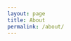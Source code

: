```yaml
---
layout: page
title: About
permalink: /about/
---
```


<head>
    <!-- Global site tag (gtag.js) - Google Analytics -->
    <script async src="https://www.googletagmanager.com/gtag/js?id=UA-127838774-1"></script>
    <script>
    window.dataLayer = window.dataLayer || [];
    function gtag(){dataLayer.push(arguments);}
    gtag('js', new Date());

    gtag('config', 'UA-127838774-1');
    </script>
</head>

<img src="{{ site.baseurl }}/assets/Quote.png" title="Profile Picture" class="profile">

## Dong-yeong Kim
`Android Developer`<br>

### EDUCATION
`Incheon nat'l univ`<br>
Incheon,Korea 2009 - 2017<br>
BS, Computer Science Engineering<br>

### SKILLS
`Front-end`<br>
HTML * <br>
CSS * <br>
JavaScript * <br>

`Back-end`<br>
Java <br>
Kotlin * <br>
Node.js * <br>
AWS * <br>

`Tools`<br>
AndroidStudio<br>
Git<br>
\* `Learning or lightly familer` <br>

### LANGUAGES
English Business<br>
Korean Native<br>

### OPEN SOURCE
<br>

### EXPERIENCE
* SK encar
<h5>Seoul, Korea Nobember, 2016 - Present</h5>
<h5>Android Developer</h5>
<h6>Develop business logics for Android native and hybrid application with Java, JavaScript</h6>
<br>

### CONTACT
noahkim.j@gmail.com<br>
[https://github.com/dongyyy][github]<br>


[github]: https://github.com/dongyyy


